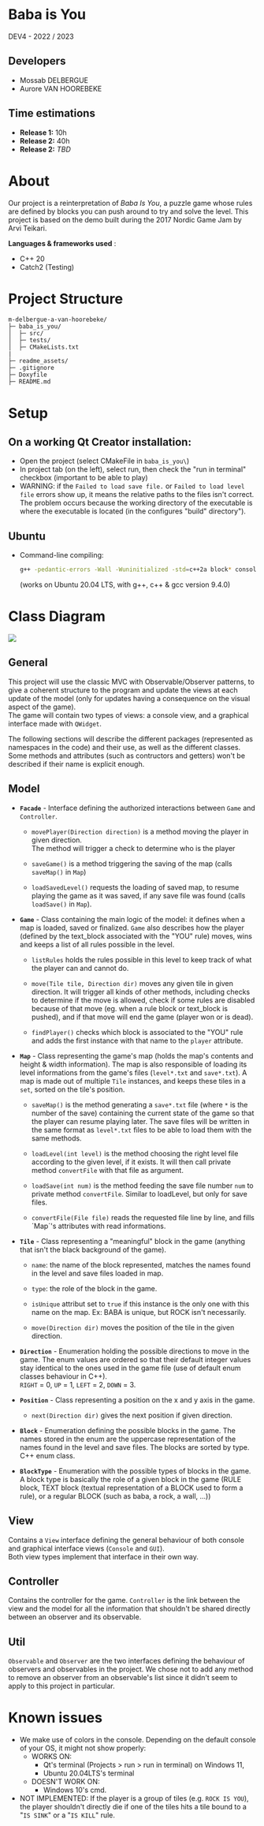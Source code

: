 # Baba is You
DEV4 - 2022 / 2023  

## Developers
* Mossab DELBERGUE   
* Aurore VAN HOOREBEKE  
## Time estimations
* **Release 1:** 10h
* **Release 2:** 40h
* **Release 2:** _TBD_
# About

Our project is a reinterpretation of _Baba Is You_, a puzzle game whose rules are defined by blocks you can push around to try and solve the level. 
This project is based on the demo built during the 2017 Nordic Game Jam by Arvi Teikari.

**Languages & frameworks used** :
* C++ 20
* Catch2 (Testing)

# Project Structure

```
m-delbergue-a-van-hoorebeke/
├─ baba_is_you/
│  ├─ src/
│  ├─ tests/
│  ├─ CMakeLists.txt
|
├─ readme_assets/
├─ .gitignore
├─ Doxyfile
├─ README.md
```

# Setup
## On a working Qt Creator installation:
* Open the project (select CMakeFile in `baba_is_you\`)
* In project tab (on the left), select run, then check the "run in terminal" checkbox (important to be able to play)
* WARNING: if the `Failed to load save file.` or `Failed to load level file` errors show up, it means the relative paths to the files isn't correct. The problem occurs because the working directory of the executable is where the executable is located (in the configures "build" directory"). 

## Ubuntu
* Command-line compiling:
    ```bash
    g++ -pedantic-errors -Wall -Wuninitialized -std=c++2a block* console.* controller.* direction.h facade.* game.* main.* map.* observable.h observer.h position.* tile.* view.h -o baba_is_you
    ```
    (works on Ubuntu 20.04 LTS, with g++, c++ & gcc version 9.4.0)

# Class Diagram
![](readme_assets/uml_v2.png)

## General
This project will use the classic MVC with Observable/Observer patterns, to give a coherent structure to the program and update the views at each update of the model (only for updates having a consequence on the visual aspect of the game).  
The game will contain two types of views: a console view, and a graphical interface made with `QWidget`.

The following sections will describe the different packages (represented as namespaces in the code) and their use, as well as the different classes. Some methods and attributes (such as contructors and getters) won't be described if their name is explicit enough.  

## Model

* **`Facade`** - Interface defining the authorized interactions between `Game` and `Controller`.

    - `movePlayer(Direction direction)` is a method moving the player in given direction.  
    The method will trigger a check to determine who is the player

    - `saveGame()` is a method triggering the saving of the map (calls `saveMap()` in `Map`)
    
    - `loadSavedLevel()` requests the loading of saved map, to resume playing
 the game as it was saved, if any save file was found (calls `loadSave()` in `Map`).

* **`Game`** - Class containing the main logic of the model: it defines when a map is loaded, saved or finalized.
`Game` also describes how the player (defined by the text_block associated with the "YOU" rule) moves, wins and keeps a list of all rules possible in the level.  

    -  `listRules` holds the rules possible in this level to keep track of what the player can and cannot do.

    - `move(Tile tile, Direction dir)` moves any given tile in given direction.
    It will trigger all kinds of other methods, including checks to determine if the move is allowed, check if some rules are disabled because of that move (eg. when a rule block or text_block is pushed), and if that move will end the game (player won or is dead).

    - `findPlayer()` checks which block is associated to the "YOU" rule and adds the first instance with that name to the `player` attribute.

* **`Map`** - Class representing the game's map (holds the map's contents and height & width information). The map is also responsible of loading its level informations from the game's files (`level*.txt` and `save*.txt`).
A map is made out of multiple `Tile` instances, and keeps these tiles in a `set`, sorted on the tile's position.

    * `saveMap()` is the method generating a `save*.txt` file (where `*` is the number of the save) containing the current state of the game  so that the player can resume playing later. 
    The save files will be written in the same format as `level*.txt` files to be able to load them with the same methods.

    * `loadLevel(int level)` is the method choosing the right level file according to the given level, if it exists. It will then call private method `convertFile` with that file as argument.

    * `loadSave(int num)` is the method feeding the save file number `num` to private method `convertFile`. Similar to loadLevel, but only for save files.

    * `convertFile(File file)` reads the requested file line by line, and fills ´Map´'s attributes with read informations.
    
* **`Tile`** - Class representing a "meaningful" block in the game (anything that isn't the black background of the game).
    
    * `name`: the name of the block represented, matches the names found in the level and save files loaded in map.

    * `type`: the role of the block in the game.
    
    * `isUnique` attribut set to `true` if this instance is the only one with this name on the map.
    Ex: BABA is unique, but ROCK isn't necessarily.

    *  `move(Direction dir)` moves the position of the tile in the given direction. 

    
* **`Direction`** - Enumeration holding the possible directions to move in the game. The enum values are ordered so that their default integer values stay identical to the ones used in the game file (use of default enum classes behaviour in C++).  
`RIGHT` = 0, `UP` = 1, `LEFT` = 2, `DOWN` = 3.

* **`Position`** - Class representing a position on the x and y axis in the game. 
    * `next(Direction dir)` gives the next position if given direction.  

    
* **`Block`** - Enumeration defining the possible blocks in the game. The names stored in the enum are the uppercase representation of the names found in the level and save files.
The blocks are sorted by type.
C++ enum class.

* **`BlockType`** - Enumeration with the possible types of blocks in the game. A block type is basically the role of a given block in the game (RULE block, TEXT block (textual representation of a BLOCK used to form a rule), or a regular BLOCK (such as baba, a rock, a wall, ...))

## View

Contains a `View` interface defining the general behaviour of both console and graphical interface views (`Console` and `GUI`).  
Both view types implement that interface in their own way.

## Controller

Contains the controller for the game. `Controller` is the link between the view and the model for all the information that shouldn't be shared directly between an observer and its observable.  

## Util

`Observable` and `Observer` are the two interfaces defining the behaviour of observers and observables in the project. We chose not to add any method to remove an observer from an observable's list since it didn't seem to apply to this project in particular.

# Known issues
* We make use of colors in the console. Depending on the default console of your OS, it might not show properly:
    * WORKS ON:
        * Qt's terminal (Projects > run > run in terminal) on Windows 11,
        * Ubuntu 20.04LTS's terminal
    * DOESN'T WORK ON:
        *  Windows 10's cmd.
* NOT IMPLEMENTED: If the player is a group of tiles (e.g. `ROCK IS YOU`), the player shouldn't directly die if one of the tiles hits a tile bound to a "`IS SINK`" or a "`IS KILL`" rule.